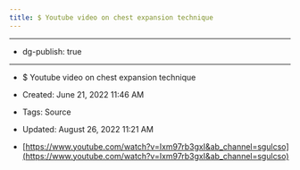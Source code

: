 ```yaml
---
title: $ Youtube video on chest expansion technique
---
```


- --

- dg-publish: true

- --

- $ Youtube video on chest expansion technique

- Created: June 21, 2022 11:46 AM

- Tags: Source

- Updated: August 26, 2022 11:21 AM

- [https://www.youtube.com/watch?v=Ixm97rb3gxI&ab_channel=sgulcso](https://www.youtube.com/watch?v=Ixm97rb3gxI&ab_channel=sgulcso)

